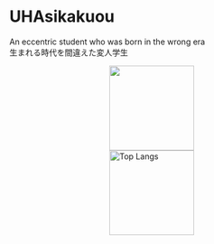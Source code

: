 # UHAsikakuou
An eccentric student who was born in the wrong era  
生まれる時代を間違えた変人学生  
<div style="
  display:grid;
  place-content: center;
  place-items: center;
  justify-items: center;
  ">
<img alt="" height="150px" src="https://github-profile-summary-cards.vercel.app/api/cards/profile-details?username=UHAsikakutou&theme=2077" />
<img alt="Top Langs" height="150px" src="https://github-readme-stats.vercel.app/api/top-langs/?username=UHAsikakutou&layout=compact&count_private=true&show_icons=true&theme=tokyonight" />
</div>



